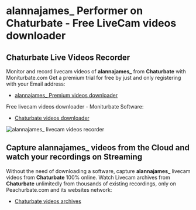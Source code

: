 # alannajames_ Performer on Chaturbate - Free LiveCam videos downloader

## Chaturbate Live Videos Recorder

Monitor and record livecam videos of **alannajames_** from **Chaturbate** with Moniturbate.com
Get a premium trial for free by just and only registering with your Email address:
* [alannajames_ Premium videos downloader](https://moniturbate.com/request-demo-licence-key.html)

Free livecam videos downloader - Moniturbate Software:
* [Chaturbate videos downloader](https://moniturbate.com/moniturbate-download-software.html)

![alannajames_ livecam videos recorder](https://peachurnet.com/templates/moniturbate-software.png)


## Capture alannajames_ videos from the Cloud and watch your recordings on Streaming

Without the need of downloading a software, capture **alannajames_** livecam videos from **Chaturbate** 100% online.
Watch Livecam archives from **Chaturbate** unlimitedly from thousands of existing recordings, only on Peachurbate.com and its websites network:
* [Chaturbate videos archives](https://peachurnet.com/)
